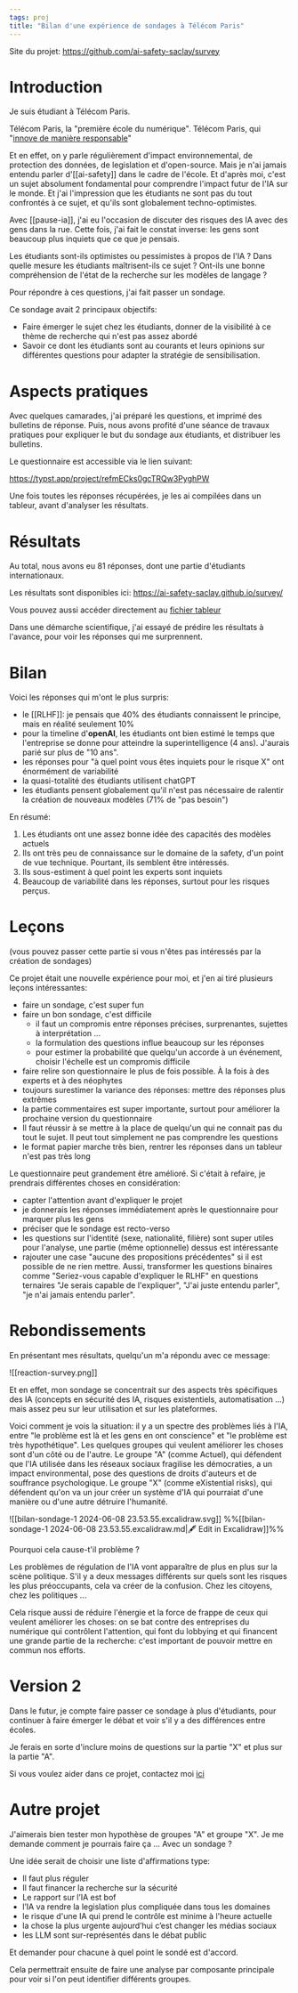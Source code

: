 ```yaml
---
tags: proj
title: "Bilan d'une expérience de sondages à Télécom Paris"
---
```


Site du projet: https://github.com/ai-safety-saclay/survey

# Introduction

Je suis étudiant à Télécom Paris.

Télécom Paris, la "première école du numérique". Télécom Paris, qui "[innove de manière responsable](https://www.telecom-paris.fr/fr/ecole/bref/raison-etre)"

Et en effet, on y parle régulièrement d'impact environnemental, de protection des données, de legislation et d'open-source. Mais je n'ai jamais entendu parler d'[[ai-safety]] dans le cadre de l'école. Et d'après moi, c'est un sujet absolument fondamental pour comprendre l'impact futur de l'IA sur le monde. Et j'ai l'impression que les étudiants ne sont pas du tout confrontés à ce sujet, et qu'ils sont globalement techno-optimistes.

Avec [[pause-ia]], j'ai eu l'occasion de discuter des risques des IA avec des gens dans la rue. Cette fois, j'ai fait le constat inverse: les gens sont beaucoup plus inquiets que ce que je pensais.

Les étudiants sont-ils optimistes ou pessimistes à propos de l'IA ? Dans quelle mesure les étudiants maîtrisent-ils ce sujet ? Ont-ils une bonne compréhension de l'état de la recherche sur les modèles de langage ?

Pour répondre à ces questions, j'ai fait passer un sondage.

Ce sondage avait 2 principaux objectifs:
- Faire émerger le sujet chez les étudiants, donner de la visibilité à ce thème de recherche qui n'est pas assez abordé
- Savoir ce dont les étudiants sont au courants et leurs opinions sur différentes questions pour adapter la stratégie de sensibilisation.


# Aspects pratiques

Avec quelques camarades, j'ai préparé les questions, et imprimé des bulletins de réponse.
Puis, nous avons profité d'une séance de travaux pratiques pour expliquer le but du sondage aux étudiants, et distribuer les bulletins.

Le questionnaire est accessible via le lien suivant:

<https://typst.app/project/refmECks0gcTRQw3PyghPW>


Une fois toutes les réponses récupérées, je les ai compilées dans un tableur, avant d'analyser les résultats.

# Résultats

Au total, nous avons eu 81 réponses, dont une partie d'étudiants internationaux.

Les résultats sont disponibles ici: https://ai-safety-saclay.github.io/survey/

Vous pouvez aussi accéder directement au [fichier tableur](https://github.com/ai-safety-saclay/survey/tree/main/results)

Dans une démarche scientifique, j'ai essayé de prédire les résultats à l'avance, pour voir les réponses qui me surprennent.

# Bilan

Voici les réponses qui m'ont le plus surpris:
- le [[RLHF]]: je pensais que 40% des étudiants connaissent le principe, mais en réalité seulement 10%
- pour la timeline d'**openAI**, les étudiants ont bien estimé le temps que l'entreprise se donne pour atteindre la superintelligence (4 ans). J'aurais parié sur plus de "10 ans".
- les réponses pour "à quel point vous êtes inquiets pour le risque X" ont énormément de variabilité
- la quasi-totalité des étudiants utilisent chatGPT
- les étudiants pensent globalement qu'il n'est pas nécessaire de ralentir la création de nouveaux modèles (71% de "pas besoin")

En résumé:
1) Les étudiants ont une assez bonne idée des capacités des modèles actuels
2) Ils ont très peu de connaissance sur le domaine de la safety, d'un point de vue technique. Pourtant, ils semblent être intéressés.
3) Ils sous-estiment à quel point les experts sont inquiets
4) Beaucoup de variabilité dans les réponses, surtout pour les risques perçus.

# Leçons

(vous pouvez passer cette partie si vous n'êtes pas intéressés par la création de sondages)

Ce projet était une nouvelle expérience pour moi, et j'en ai tiré plusieurs leçons intéressantes:
- faire un sondage, c'est super fun
- faire un bon sondage, c'est difficile
   - il faut un compromis entre réponses précises, surprenantes, sujettes à interprétation ... 
   - la formulation des questions influe beaucoup sur les réponses
   - pour estimer la probabilité que quelqu'un accorde à un événement, choisir l'échelle est un compromis difficile
- faire relire son questionnaire le plus de fois possible. À la fois à des experts et à des néophytes
- toujours surestimer la variance des réponses: mettre des réponses plus extrêmes
- la partie commentaires est super importante, surtout pour améliorer la prochaine version du questionnaire
- Il faut réussir à se mettre à la place de quelqu'un qui ne connait pas du tout le sujet. Il peut tout simplement ne pas comprendre les questions
- le format papier marche très bien, rentrer les réponses dans un tableur n'est pas très long

Le questionnaire peut grandement être amélioré. Si c'était à refaire, je prendrais différentes choses en considération:
- capter l'attention avant d'expliquer le projet
- je donnerais les réponses immédiatement après le questionnaire pour marquer plus les gens
- préciser que le sondage est recto-verso
- les questions sur l'identité (sexe, nationalité, filière) sont super utiles pour l'analyse, une partie (même optionnelle) dessus est intéressante
- rajouter une case "aucune des propositions précédentes" si il est possible de ne rien mettre. Aussi, transformer les questions binaires comme "Seriez-vous capable d'expliquer le RLHF" en questions ternaires "Je serais capable de l'expliquer", "J'ai juste entendu parler", "je n'ai jamais entendu parler".

# Rebondissements

En présentant mes résultats, quelqu'un m'a répondu avec ce message:

![[reaction-survey.png]]

Et en effet, mon sondage se concentrait sur des aspects très spécifiques des IA (concepts en sécurité des IA, risques existentiels, automatisation ...) mais assez peu sur leur utilisation et sur les plateformes.


Voici comment je vois la situation: il y a un spectre des problèmes liés à l'IA, entre "le problème est là et les gens en ont conscience" et "le problème est très hypothétique".
Les quelques groupes qui veulent améliorer les choses sont d'un côté ou de l'autre. 
Le groupe "A" (comme Actuel), qui défendent que l'IA utilisée dans les réseaux sociaux fragilise les démocraties, a un impact environmental, pose des questions de droits d'auteurs et de souffrance psychologique.
Le groupe "X" (comme eXistential risks), qui défendent qu'on va un jour créer un système d'IA qui pourraiat d'une manière ou d'une autre détruire l'humanité.

![[bilan-sondage-1 2024-06-08 23.53.55.excalidraw.svg]]
%%[[bilan-sondage-1 2024-06-08 23.53.55.excalidraw.md|🖋 Edit in Excalidraw]]%%

Pourquoi cela cause-t'il problème ?

Les problèmes de régulation de l'IA vont apparaître de plus en plus sur la scène politique. S'il y a deux messages différents sur quels sont les risques les plus préoccupants, cela va créer de la confusion. Chez les citoyens, chez les politiques ...

Cela risque aussi de réduire l'énergie et la force de frappe de ceux qui veulent améliorer les choses: on se bat contre des entreprises du numérique qui contrôlent l'attention, qui font du lobbying et qui financent une grande partie de la recherche: c'est important de pouvoir mettre en commun nos efforts.


# Version 2

Dans le futur, je compte faire passer ce sondage à plus d'étudiants, pour continuer à faire émerger le débat et voir s'il y a des différences entre écoles.

Je ferais en sorte d'inclure moins de questions sur la partie "X" et plus sur la partie "A".


Si vous voulez aider dans ce projet, contactez moi [ici](contact)

# Autre projet

J'aimerais bien tester mon hypothèse de groupes "A" et groupe "X". Je me demande comment je pourrais faire ça ... Avec un sondage ?

Une idée serait de choisir une liste d'affirmations type:
- Il faut plus réguler
- Il faut financer la recherche sur la sécurité
- Le rapport sur l’IA est bof
- l’IA va rendre la legislation plus compliquée dans tous les domaines
- le risque d'une IA qui prend le contrôle est minime à l'heure actuelle
- la chose la plus urgente aujourd’hui c’est changer les médias sociaux
- les LLM sont sur-représentés dans le débat public

Et demander pour chacune à quel point le sondé est d'accord.


Cela permettrait ensuite de faire une analyse par composante principale pour voir si l'on peut identifier différents groupes.